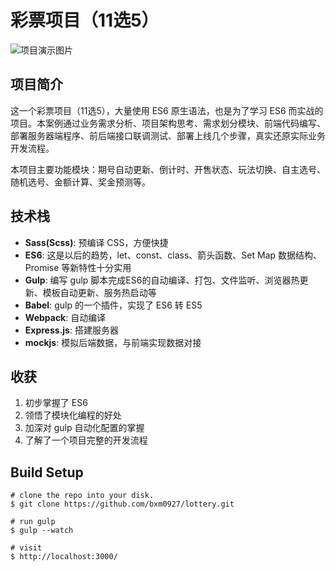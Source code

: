 
# 彩票项目（11选5）

![项目演示图片](http://oph264zoo.bkt.clouddn.com/17-7-3/87703335.jpg)

## 项目简介

这一个彩票项目（11选5），大量使用 ES6 原生语法，也是为了学习 ES6 而实战的项目。本案例通过业务需求分析、项目架构思考、需求划分模块、前端代码编写、部署服务器端程序、前后端接口联调测试、部署上线几个步骤，真实还原实际业务开发流程。

本项目主要功能模块：期号自动更新、倒计时、开售状态、玩法切换、自主选号、随机选号、金额计算、奖金预测等。

## 技术栈

- **Sass(Scss)**: 预编译 CSS，方便快捷
- **ES6**: 这是以后的趋势，let、const、class、箭头函数、Set Map 数据结构、Promise 等新特性十分实用
- **Gulp**: 编写 gulp 脚本完成ES6的自动编译、打包、文件监听、浏览器热更新、模板自动更新、服务热启动等
- **Babel**: gulp 的一个插件，实现了 ES6 转 ES5
- **Webpack**: 自动编译
- **Express.js**: 搭建服务器
- **mockjs**: 模拟后端数据，与前端实现数据对接

## 收获

1. 初步掌握了 ES6
2. 领悟了模块化编程的好处
3. 加深对 gulp 自动化配置的掌握
4. 了解了一个项目完整的开发流程

## Build Setup

```
# clone the repo into your disk.
$ git clone https://github.com/bxm0927/lottery.git

# run gulp
$ gulp --watch

# visit
$ http://localhost:3000/
```
